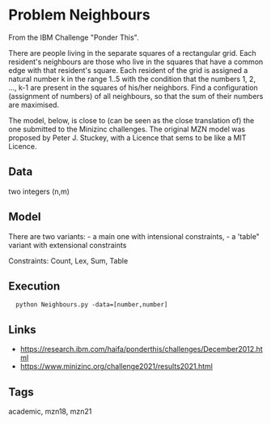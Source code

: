 # Problem Neighbours

From the IBM Challenge "Ponder This".

There are people living in the separate squares of a rectangular grid.
Each resident's neighbours are those who live in the squares that have a common edge with that resident's square.
Each resident of the grid is assigned a natural number k in the range 1..5
with the condition that the numbers 1, 2, ..., k-1 are present in the squares of his/her neighbors.
Find a configuration (assignment of numbers) of all neighbours, so that the sum of their numbers are maximised.

The model, below, is close to (can be seen as the close translation of) the one submitted to the Minizinc challenges.
The original MZN model was proposed by Peter J. Stuckey, with a Licence that sems to be like a MIT Licence.

## Data
  two integers (n,m)

## Model
  There are two variants:
    - a main one with intensional constraints,
    - a 'table" variant with extensional constraints

  Constraints: Count, Lex, Sum, Table

## Execution
```
  python Neighbours.py -data=[number,number]
```

## Links
  - https://research.ibm.com/haifa/ponderthis/challenges/December2012.html
  - https://www.minizinc.org/challenge2021/results2021.html

## Tags
  academic, mzn18, mzn21
